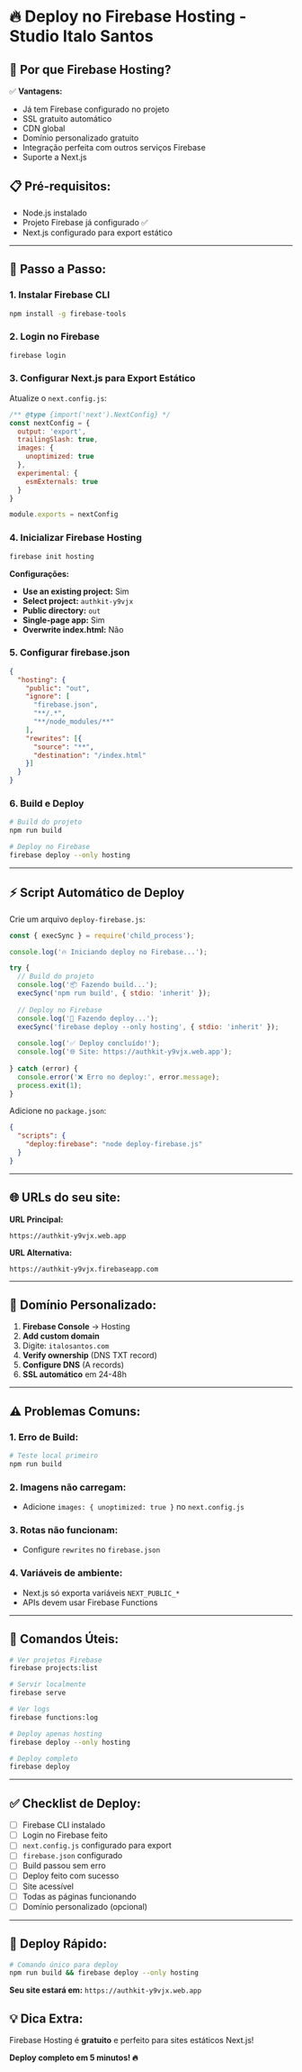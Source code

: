 # 🔥 Deploy no Firebase Hosting - Studio Italo Santos

## 🎯 **Por que Firebase Hosting?**

✅ **Vantagens:**
- Já tem Firebase configurado no projeto
- SSL gratuito automático
- CDN global
- Domínio personalizado gratuito
- Integração perfeita com outros serviços Firebase
- Suporte a Next.js

## 📋 **Pré-requisitos:**
- Node.js instalado
- Projeto Firebase já configurado ✅
- Next.js configurado para export estático

---

## 🚀 **Passo a Passo:**

### 1. **Instalar Firebase CLI**
```bash
npm install -g firebase-tools
```

### 2. **Login no Firebase**
```bash
firebase login
```

### 3. **Configurar Next.js para Export Estático**
Atualize o `next.config.js`:

```javascript
/** @type {import('next').NextConfig} */
const nextConfig = {
  output: 'export',
  trailingSlash: true,
  images: {
    unoptimized: true
  },
  experimental: {
    esmExternals: true
  }
}

module.exports = nextConfig
```

### 4. **Inicializar Firebase Hosting**
```bash
firebase init hosting
```

**Configurações:**
- **Use an existing project:** Sim
- **Select project:** `authkit-y9vjx`
- **Public directory:** `out`
- **Single-page app:** Sim
- **Overwrite index.html:** Não

### 5. **Configurar firebase.json**
```json
{
  "hosting": {
    "public": "out",
    "ignore": [
      "firebase.json",
      "**/.*",
      "**/node_modules/**"
    ],
    "rewrites": [{
      "source": "**",
      "destination": "/index.html"
    }]
  }
}
```

### 6. **Build e Deploy**
```bash
# Build do projeto
npm run build

# Deploy no Firebase
firebase deploy --only hosting
```

---

## ⚡ **Script Automático de Deploy**

Crie um arquivo `deploy-firebase.js`:

```javascript
const { execSync } = require('child_process');

console.log('🔥 Iniciando deploy no Firebase...');

try {
  // Build do projeto
  console.log('📦 Fazendo build...');
  execSync('npm run build', { stdio: 'inherit' });
  
  // Deploy no Firebase
  console.log('🚀 Fazendo deploy...');
  execSync('firebase deploy --only hosting', { stdio: 'inherit' });
  
  console.log('✅ Deploy concluído!');
  console.log('🌐 Site: https://authkit-y9vjx.web.app');
  
} catch (error) {
  console.error('❌ Erro no deploy:', error.message);
  process.exit(1);
}
```

Adicione no `package.json`:
```json
{
  "scripts": {
    "deploy:firebase": "node deploy-firebase.js"
  }
}
```

---

## 🌐 **URLs do seu site:**

**URL Principal:**
```
https://authkit-y9vjx.web.app
```

**URL Alternativa:**
```
https://authkit-y9vjx.firebaseapp.com
```

---

## 🔧 **Domínio Personalizado:**

1. **Firebase Console** → Hosting
2. **Add custom domain**
3. Digite: `italosantos.com`
4. **Verify ownership** (DNS TXT record)
5. **Configure DNS** (A records)
6. **SSL automático** em 24-48h

---

## ⚠️ **Problemas Comuns:**

### 1. **Erro de Build:**
```bash
# Teste local primeiro
npm run build
```

### 2. **Imagens não carregam:**
- Adicione `images: { unoptimized: true }` no `next.config.js`

### 3. **Rotas não funcionam:**
- Configure `rewrites` no `firebase.json`

### 4. **Variáveis de ambiente:**
- Next.js só exporta variáveis `NEXT_PUBLIC_*`
- APIs devem usar Firebase Functions

---

## 🎯 **Comandos Úteis:**

```bash
# Ver projetos Firebase
firebase projects:list

# Servir localmente
firebase serve

# Ver logs
firebase functions:log

# Deploy apenas hosting
firebase deploy --only hosting

# Deploy completo
firebase deploy
```

---

## ✅ **Checklist de Deploy:**

- [ ] Firebase CLI instalado
- [ ] Login no Firebase feito
- [ ] `next.config.js` configurado para export
- [ ] `firebase.json` configurado
- [ ] Build passou sem erro
- [ ] Deploy feito com sucesso
- [ ] Site acessível
- [ ] Todas as páginas funcionando
- [ ] Domínio personalizado (opcional)

---

## 🚀 **Deploy Rápido:**

```bash
# Comando único para deploy
npm run build && firebase deploy --only hosting
```

**Seu site estará em:** `https://authkit-y9vjx.web.app`

## 💡 **Dica Extra:**

Firebase Hosting é **gratuito** e perfeito para sites estáticos Next.js!

**Deploy completo em 5 minutos! 🔥**
